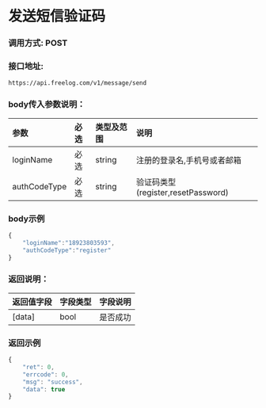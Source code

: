 # 发送短信验证码

### 调用方式: POST

### 接口地址:

```
https://api.freelog.com/v1/message/send
```

### body传入参数说明：

| 参数 | 必选 | 类型及范围 | 说明 |
| :--- | :--- | :--- | :--- |
|loginName|必选|string|注册的登录名,手机号或者邮箱|
|authCodeType|必选|string|验证码类型(register,resetPassword)|

### body示例

```js
{
    "loginName":"18923803593",
    "authCodeType":"register"
}
```

### 返回说明：

| 返回值字段 | 字段类型 | 字段说明 |
| :--- | :--- | :--- |
| [data] | bool | 是否成功 |


### 返回示例

```js
{
    "ret": 0,
    "errcode": 0,
    "msg": "success",
    "data": true
}
```